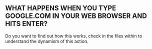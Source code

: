 ## WHAT HAPPENS WHEN YOU TYPE GOOGLE.COM IN YOUR WEB BROWSER AND HITS ENTER?

Do you want to find out how this works, check in the files within to understand the dynamism of this action.